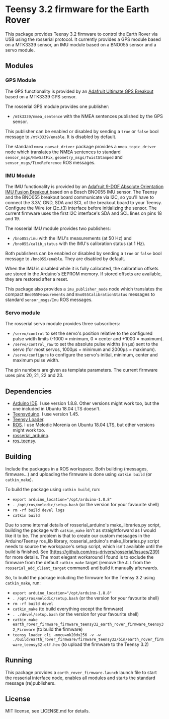 # Teensy 3.2 firmware for the Earth Rover

This package provides Teensy 3.2 firmware to control the Earth Rover via USB using the rosserial protocol. It currently provides a GPS module based on a MTK3339 sensor, an IMU module based on a BNO055 sensor and a servo module.


## Modules

### GPS Module

The GPS functionality is provided by an [Adafruit Ultimate GPS Breakout](https://www.adafruit.com/product/746) based on a MTK3339 GPS sensor.

The rosserial GPS module provides one publisher:

- `/mtk3339/nmea_sentence` with the NMEA sentences published by the GPS sensor.

This publisher can be enabled or disabled by sending a `true` or `false` bool message to `/mtk3339/enable`. It is disabled by default.

The standard `nmea_navsat_driver` package provides a `nmea_topic_driver` node which translates the NMEA sentences to standard `sensor_msgs/NavSatFix`, `geometry_msgs/TwistStamped` and `sensor_msgs/TimeReference` ROS messages.


### IMU Module

The IMU functionality is provided by an [Adafruit 9-DOF Absolute Orientation IMU Fusion Breakout ](https://www.adafruit.com/product/2472) based on a Bosch BNO055 IMU sensor. The Teensy and the BNO055 breakout board communicate via I2C, so you'll have to connect the 3.3V, GND, SDA and SCL of the breakout board to your Teensy. Configure the Wire (or i2c_t3) interface before initializing the sensor. The current firmware uses the first I2C interface's SDA and SCL lines on pins 18 and 19. 

The rosserial IMU module provides two publishers:

- `/bno055/imu` with the IMU's measurements (at 50 Hz) and
- `/bno055/calib_status` with the IMU's calibration status (at 1 Hz).

Both publishers can be enabled or disabled by sending a `true` or `false` bool message to `/bno055/enable`. They are disabled by default.

When the IMU is disabled while it is fully calibrated, the calibration offsets are stored in the Arduino's EEPROM memory. If stored offsets are available, they are restored after a reset.

This package also provides a `imu_publisher_node` node which translates the compact `Bno055Measurements` and `Bno055CalibrationStatus` messages to standard `sensor_msgs/Imu` ROS messages.


### Servo module

The rosserial servo module provides three subscribers:

- `/servo/control` to set the servo's position relative to the configured pulse width limits (-1000 = minimum, 0 = center and +1000 = maximum).
- `/servo/control_raw` to set the absolute pulse widths (in µs) sent to the servo (for most servos, 1000µs = minimum and 2000µs = maximum).
- `/servo/configure` to configure the servo's initial, minimum, center and maximum pulse width.

The pin numbers are given as template parameters. The current firmware uses pins 20, 21, 22 and 23.


## Dependencies

- [Arduino IDE](https://www.arduino.cc/en/Main/Software). I use version 1.8.8. Other versions might work too, but the one included in Ubuntu 18.04 LTS doesn't.
- [Teensyduino](https://www.pjrc.com/teensy/td_download.html). I use version 1.45.
- [Teensy Loader](https://www.pjrc.com/teensy/loader_cli.html).
- [ROS](http://www.ros.org/). I use Melodic Morenia on Ubuntu 18.04 LTS, but other versions might work too.
- [rosserial_arduino](http://wiki.ros.org/rosserial_arduino).
- [ros_teensy](https://github.com/mcgill-robotics/ros-teensy).


## Building

Include the packages in a ROS workspace. Both building (messages, firmware...) and uploading the firmware is done using `catkin build` (or `catkin_make`).

To build the package using `catkin build`, run:

- `export arduino_location="/opt/arduino-1.8.8"`
- `. /opt/ros/melodic/setup.bash` (or the version for your favourite shell)
- `rm -rf build devel logs`
- `catkin build`

Due to some internal details of rosserial_arduino's make_libraries.py script, building the package with `catkin_make` isn't as straightforward as I would like it to be. The problem is that to create our custom messages in the Arduino/Teensy ros_lib library, rosserial_arduino's make_libraries.py script needs to source the workspace's setup script, which isn't available until the build is finished. See [https://github.com/ros-drivers/rosserial/issues/239] for more details. 
The most elegant workaround I found is to exclude the firmware from the default `catkin_make` target (remove the `ALL` from the `rosserial_add_client_target` command) and build it manually afterwards.

So, to build the package including the firmware for the Teensy 3.2 using `catkin_make`, run:

- `export arduino_location="/opt/arduino-1.8.8"`
- `. /opt/ros/melodic/setup.bash` (or the version for your favourite shell)
- `rm -rf build devel`
- `catkin_make` (to build everything except the firmware)
- `. ./devel/setup.bash` (or the version for your favourite shell)
- `catkin_make earth_rover_firmware_firmware_teensy32_earth_rover_firmware_teensy32_Firmware` (to build the firmware)
- `teensy_loader_cli -mmcu=mk20dx256 -v -w ./build/earth_rover_firmware/firmware_teensy32/bin/earth_rover_firmware_teensy32.elf.hex` (to upload the firmware to the Teensy 3.2)


## Running

This package provides a `earth_rover_firmware.launch` launch file to start the rosserial interface node, enables all modules and starts the standard message (re)publishers.


## License

MIT license, see LICENSE.md for details.
